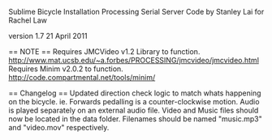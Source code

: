 Sublime Bicycle Installation Processing
Serial Server Code
by Stanley Lai
for Rachel Law
  
version 1.7
21 April 2011
  
== NOTE ==
Requires JMCVideo v1.2 Library to function.
http://www.mat.ucsb.edu/~a.forbes/PROCESSING/jmcvideo/jmcvideo.html
Requires Minim v2.0.2 to function.
http://code.compartmental.net/tools/minim/
  
== Changelog ==
Updated direction check logic to match whats happening on the bicycle.
ie. Forwards pedalling is a counter-clockwise motion.
Audio is played separately on an external audio file.
Video and Music files should now be located in the data folder. Filenames should
be named "music.mp3" and "video.mov" respectively.
